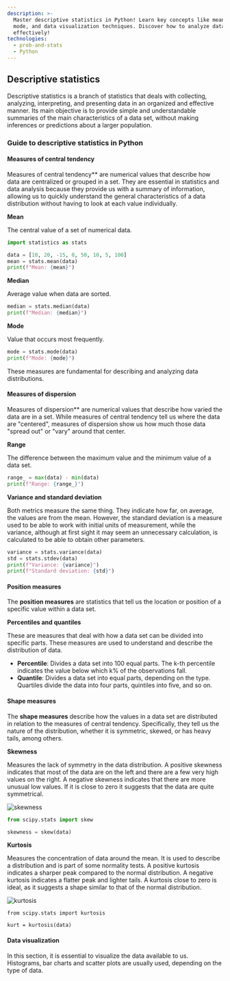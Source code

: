 ```yaml
---
description: >-
  Master descriptive statistics in Python! Learn key concepts like mean, median,
  mode, and data visualization techniques. Discover how to analyze data
  effectively!
technologies:
  - prob-and-stats
  - Python
---
```

## Descriptive statistics

Descriptive statistics is a branch of statistics that deals with collecting, analyzing, interpreting, and presenting data in an organized and effective manner. Its main objective is to provide simple and understandable summaries of the main characteristics of a data set, without making inferences or predictions about a larger population.

### Guide to descriptive statistics in Python

#### Measures of central tendency

Measures of central tendency** are numerical values that describe how data are centralized or grouped in a set. They are essential in statistics and data analysis because they provide us with a summary of information, allowing us to quickly understand the general characteristics of a data distribution without having to look at each value individually.

**Mean**

The central value of a set of numerical data.

```py
import statistics as stats

data = [10, 20, -15, 0, 50, 10, 5, 100]
mean = stats.mean(data)
print(f"Mean: {mean}")
```

**Median**

Average value when data are sorted.

```py
median = stats.median(data)
print(f"Median: {median}")
```

**Mode**

Value that occurs most frequently.

```py
mode = stats.mode(data)
print(f"Mode: {mode}")
```

These measures are fundamental for describing and analyzing data distributions.

#### Measures of dispersion

Measures of dispersion** are numerical values that describe how varied the data are in a set. While measures of central tendency tell us where the data are "centered", measures of dispersion show us how much those data "spread out" or "vary" around that center.

**Range**

The difference between the maximum value and the minimum value of a data set.

```py
range_ = max(data) - min(data)
print(f"Range: {range_}")
```

**Variance and standard deviation**

Both metrics measure the same thing. They indicate how far, on average, the values are from the mean. However, the standard deviation is a measure used to be able to work with initial units of measurement, while the variance, although at first sight it may seem an unnecessary calculation, is calculated to be able to obtain other parameters.

```py
variance = stats.variance(data)
std = stats.stdev(data)
print(f"Variance: {variance}")
print(f"Standard deviation: {std}")
```

#### Position measures

The **position measures** are statistics that tell us the location or position of a specific value within a data set.

**Percentiles and quantiles**

These are measures that deal with how a data set can be divided into specific parts. These measures are used to understand and describe the distribution of data.

- **Percentile**: Divides a data set into 100 equal parts. The k-th percentile indicates the value below which k% of the observations fall.
- **Quantile**: Divides a data set into equal parts, depending on the type. Quartiles divide the data into four parts, quintiles into five, and so on.

#### Shape measures

The **shape measures** describe how the values in a data set are distributed in relation to the measures of central tendency. Specifically, they tell us the nature of the distribution, whether it is symmetric, skewed, or has heavy tails, among others.

**Skewness**

Measures the lack of symmetry in the data distribution. A positive skewness indicates that most of the data are on the left and there are a few very high values on the right. A negative skewness indicates that there are more unusual low values. If it is close to zero it suggests that the data are quite symmetrical.

![skewness](https://github.com/4GeeksAcademy/machine-learning-content/blob/master/assets/skewness.png?raw=true)

```py
from scipy.stats import skew

skewness = skew(data)
```

**Kurtosis**

Measures the concentration of data around the mean. It is used to describe a distribution and is part of some normality tests. A positive kurtosis indicates a sharper peak compared to the normal distribution. A negative kurtosis indicates a flatter peak and lighter tails. A kurtosis close to zero is ideal, as it suggests a shape similar to that of the normal distribution.

![kurtosis](https://github.com/4GeeksAcademy/machine-learning-content/blob/master/assets/kurtosis.png?raw=true)

```PY
from scipy.stats import kurtosis

kurt = kurtosis(data)
```

#### Data visualization

In this section, it is essential to visualize the data available to us. Histograms, bar charts and scatter plots are usually used, depending on the type of data.
